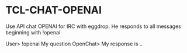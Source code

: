 # TCL-CHAT-OPENAI

Use API chat OPENAI for IRC with eggdrop.
He responds to all messages beginning with !openai

User> !openai My question
OpenChat> My response is ..
